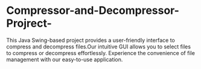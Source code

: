 # Compressor-and-Decompressor-Projrect-
This Java Swing-based project provides a user-friendly interface to compress and decompress files.Our intuitive GUI allows you to select files to compress or decompress effortlessly. Experience the convenience of file management with our easy-to-use application.
